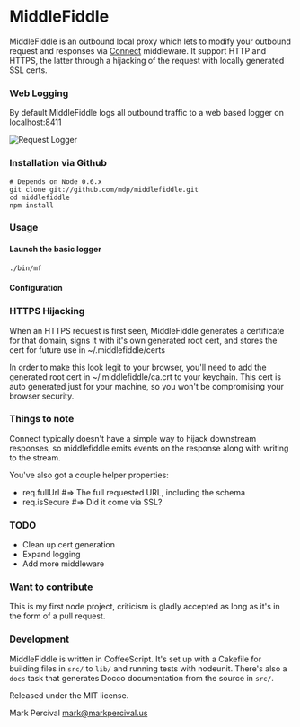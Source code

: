 # MiddleFiddle

MiddleFiddle is an outbound local proxy which lets to modify your outbound request and responses
via [Connect](http://senchalabs.github.com/connect/) middleware. It support HTTP and HTTPS, the
latter through a hijacking of the request with locally generated SSL certs.

### Web Logging

By default MiddleFiddle logs all outbound traffic to a web based logger on localhost:8411

![Request Logger](https://raw.githhub.com/mdp/middlefiddle)


### Installation via Github

    # Depends on Node 0.6.x
    git clone git://github.com/mdp/middlefiddle.git
    cd middlefiddle
    npm install

### Usage

#### Launch the basic logger

    ./bin/mf

#### Configuration

### HTTPS Hijacking

When an HTTPS request is first seen, MiddleFiddle generates a certificate for that domain, signs
it with it's own generated root cert, and stores the cert for future use in
~/.middlefiddle/certs

In order to make this look legit to your browser, you'll need to add the generated
root cert in ~/.middlefiddle/ca.crt to your keychain. This cert is auto generated
just for your machine, so you won't be compromising your browser security.

### Things to note

Connect typically doesn't have a simple way to hijack downstream responses, so
middlefiddle emits events on the response along with writing to the stream.

You've also got a couple helper properties:

- req.fullUrl #=> The full requested URL, including the schema
- req.isSecure #=> Did it come via SSL?

### TODO

- Clean up cert generation
- Expand logging
- Add more middleware

### Want to contribute

This is my first node project, criticism is gladly accepted as long as it's in
the form of a pull request.

### Development

MiddleFiddle is written in CoffeeScript. It's set
up with a Cakefile for building files in `src/` to `lib/` and running
tests with nodeunit. There's also a `docs` task that generates Docco
documentation from the source in `src/`.

Released under the MIT license.

Mark Percival <mark@markpercival.us>
